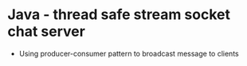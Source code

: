# Java -  thread safe stream socket chat server
- Using producer-consumer pattern to broadcast message to clients
